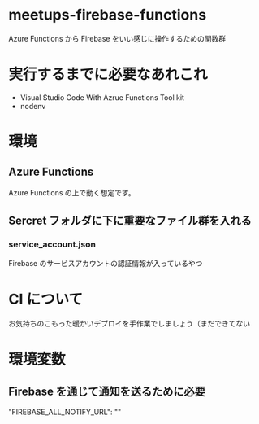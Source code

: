 # meetups-firebase-functions

Azure Functions から Firebase をいい感じに操作するための関数群

# 実行するまでに必要なあれこれ

- Visual Studio Code With Azrue Functions Tool kit
- nodenv 

# 環境

## Azure Functions

Azure Functions の上で動く想定です。

## Sercret フォルダに下に重要なファイル群を入れる

### service_account.json

Firebase のサービスアカウントの認証情報が入っているやつ

# CI について

お気持ちのこもった暖かいデプロイを手作業でしましょう（まだできてない

# 環境変数

## Firebase を通じて通知を送るために必要
"FIREBASE_ALL_NOTIFY_URL": ""
